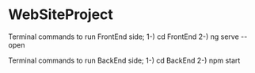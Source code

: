 # WebSiteProject
Terminal commands to run FrontEnd side; 
1-) cd FrontEnd 
2-) ng serve --open 


Terminal commands to run BackEnd side; 
1-) cd BackEnd 
2-) npm start